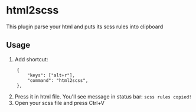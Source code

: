 # html2scss

This plugin parse your html and puts its scss rules into clipboard

## Usage

1. Add shortcut:
```
	{
		"keys": ["alt+r"],
		"command": "html2scss",
	},
```
2. Press it in html file. You'll see message in status bar: `scss rules copied!`
3. Open your scss file and press Ctrl+V
